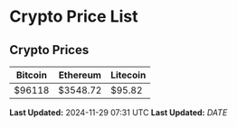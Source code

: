 # Crypto Price List

## Crypto Prices
| Bitcoin | Ethereum | Litecoin |
| ------- | -------- | -------- |
| $96118 | $3548.72 | $95.82 |
**Last Updated:** 2024-11-29 07:31 UTC
**Last Updated:** $DATE$
